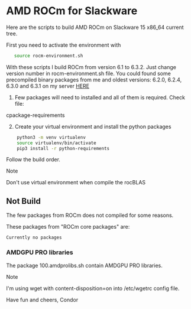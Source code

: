 # AMD ROCm for Slackware

Here are the scripts to build AMD ROCm on Slackware 15 x86_64 current tree.

First you need to activate the environment with

```bash
   source rocm-environment.sh
```

With these scripts I build ROCm from version 6.1 to 6.3.2. Just change
version number in rocm-environment.sh file. You could found some precompiled
binary packages from me and oldest versions: 6.2.0, 6.2.4, 6.3.0 and 6.3.1
on my server [HERE](https://www.ixip.net/rocm/)

1. Few packages will need to installed and all of them is required. Check file:

cpackage-requirements

2. Create your virtual environment and install the python packages

```bash
    python3 -m venv virtualenv
    source virtualenv/bin/activate
    pip3 install -r python-requirements
```

Follow the build order.

>[!NOTE]
> Don't use virtual environment when compile the rocBLAS

## Not Build

The few packages from ROCm does not compiled for some reasons.

These packages from "ROCm core packages" are:
```
Currently no packages
```

### AMDGPU PRO libraries

The package 100.amdprolibs.sh contain AMDGPU PRO libraries.

>[!NOTE]
> I'm using wget with content-disposition=on into /etc/wgetrc config file.

Have fun and cheers,
Condor
